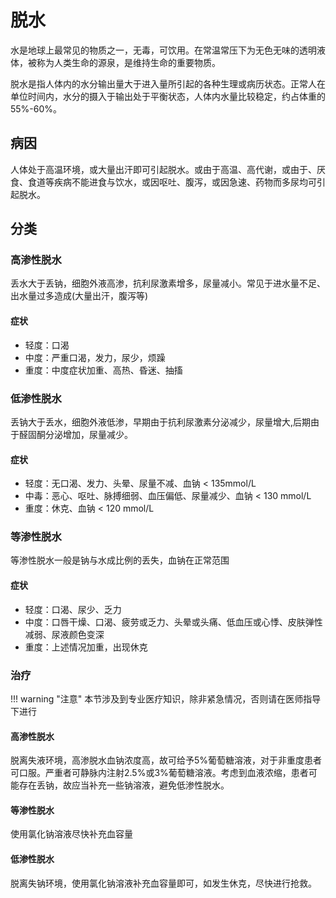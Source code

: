 # 脱水

水是地球上最常见的物质之一，无毒，可饮用。在常温常压下为无色无味的透明液体，被称为人类生命的源泉，是维持生命的重要物质。

脱水是指人体内的水分输出量大于进入量所引起的各种生理或病历状态。正常人在单位时间内，水分的摄入于输出处于平衡状态，人体内水量比较稳定，约占体重的55%-60%。

## 病因

人体处于高温环境，或大量出汗即可引起脱水。或由于高温、高代谢，或由于、厌食、食道等疾病不能进食与饮水，或因呕吐、腹泻，或因急速、药物而多尿均可引起脱水。

## 分类

### 高渗性脱水

丢水大于丢钠，细胞外液高渗，抗利尿激素增多，尿量减小。常见于进水量不足、出水量过多造成(大量出汗，腹泻等)

#### 症状

- 轻度：口渴
- 中度：严重口渴，发力，尿少，烦躁
- 重度：中度症状加重、高热、昏迷、抽搐

### 低渗性脱水

丢钠大于丢水，细胞外液低渗，早期由于抗利尿激素分泌减少，尿量增大,后期由于醛固酮分泌增加，尿量减少。

#### 症状

- 轻度：无口渴、发力、头晕、尿量不减、血钠 < 135mmol/L 
- 中毒：恶心、呕吐、脉搏细弱、血压偏低、尿量减少、血钠 < 130 mmol/L 
- 重度：休克、血钠 < 120 mmol/L 

### 等渗性脱水

等渗性脱水一般是钠与水成比例的丢失，血钠在正常范围

#### 症状

- 轻度：口渴、尿少、乏力
- 中度：口唇干燥、口渴、疲劳或乏力、头晕或头痛、低血压或心悸、皮肤弹性减弱、尿液颜色变深
- 重度：上述情况加重，出现休克

### 治疗

!!! warning "注意"
    本节涉及到专业医疗知识，除非紧急情况，否则请在医师指导下进行

#### 高渗性脱水

脱离失液环境，高渗脱水血钠浓度高，故可给予5%葡萄糖溶液，对于非重度患者可口服。严重者可静脉内注射2.5%或3%葡萄糖溶液。考虑到血液浓缩，患者可能存在丢钠，故应当补充一些钠溶液，避免低渗性脱水。

#### 等渗性脱水

使用氯化钠溶液尽快补充血容量

#### 低渗性脱水

脱离失钠环境，使用氯化钠溶液补充血容量即可，如发生休克，尽快进行抢救。